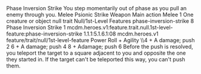 <ability>
  <name>Phase Inversion Strike</name>
  <flavor>You step momentarily out of phase as you pull an enemy through you.</flavor>
  <keywords>
    <keyword>Melee</keyword>
    <keyword>Psionic</keyword>
    <keyword>Strike</keyword>
    <keyword>Weapon</keyword>
  </keywords>
  <type>Main action</type>
  <distance>Melee 1</distance>
  <target>One creature or object</target>
  <metadata>
    <class>null</class>
    <feature_type>trait</feature_type>
    <file_dpath>Null/1st-Level Features</file_dpath>
    <item_id>phase-inversion-strike</item_id>
    <item_index>8</item_index>
    <item_name>Phase Inversion Strike</item_name>
    <level>1</level>
    <scc>mcdm.heroes.v1:feature.trait.null.1st-level-feature:phase-inversion-strike</scc>
    <scdc>1.1.1:5.1.6.1:08</scdc>
    <source>mcdm.heroes.v1</source>
    <type>feature/trait/null/1st-level-feature</type>
  </metadata>
  <effects>
    <effect type="roll">
      <roll>Power Roll + Agility</roll>
      <t1>\\4 + A damage; push 2</t1>
      <t2>6 + A damage; push 4</t2>
      <t3>8 + Adamage; push 6</t3>
    </effect>
    <effect type="mundane">Before the push is resolved, you teleport the target to a square adjacent to you and opposite the one they started in. If the target can&apos;t be teleported this way, you can&apos;t push them.</effect>
  </effects>
</ability>
